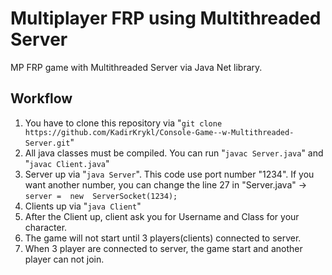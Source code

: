 # Multiplayer FRP using Multithreaded Server

MP FRP game with Multithreaded Server via Java Net library.

## Workflow

 1. You have to clone this repository via "`git clone https://github.com/KadirKrykl/Console-Game--w-Multithreaded-Server.git`"
 2. All java classes must be compiled. You can run "`javac Server.java`" and "`javac Client.java`"
 3. Server up via "`java Server`". This code use port number "1234". If you want another number, you can change the line 27 in "Server.java"  -> `server =  new  ServerSocket(1234);`
 4. Clients up via "`java Client`"
 5. After the Client up, client ask you for Username and Class for your character. 
 6. The game will not start until 3 players(clients) connected to server.
 7. When 3 player are connected to server, the game start and another player can not join.
